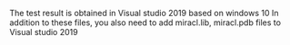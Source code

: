 The test result is obtained in Visual studio 2019 based on windows 10
In addition to these files, you also need to add miracl.lib, miracl.pdb files to Visual studio 2019
